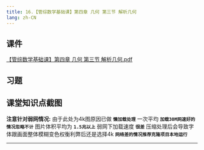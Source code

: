 ```yaml
---
title: 16.【管综数学基础课】第四章 几何 第三节 解析几何
lang: zh-CN
---
```


## 课件
[【管综数学基础课】第四章 几何 第三节 解析几何.pdf](/math%2F1.%E6%95%B0%E5%AD%A6-%E5%9F%BA%E7%A1%80%E7%9F%A5%E8%AF%86%2F16.%E3%80%90%E7%AE%A1%E7%BB%BC%E6%95%B0%E5%AD%A6%E5%9F%BA%E7%A1%80%E8%AF%BE%E3%80%91%E7%AC%AC%E5%9B%9B%E7%AB%A0%20%E5%87%A0%E4%BD%95%20%E7%AC%AC%E4%B8%89%E8%8A%82%20%E8%A7%A3%E6%9E%90%E5%87%A0%E4%BD%95%2F%E3%80%90%E7%AE%A1%E7%BB%BC%E6%95%B0%E5%AD%A6%E5%9F%BA%E7%A1%80%E8%AF%BE%E3%80%91%E7%AC%AC%E5%9B%9B%E7%AB%A0%20%E5%87%A0%E4%BD%95%20%E7%AC%AC%E4%B8%89%E8%8A%82%20%E8%A7%A3%E6%9E%90%E5%87%A0%E4%BD%95.pdf)


## 习题


## 课堂知识点截图
**注意针对弱网情况:** 由于此处为4k图原因已做 **`懒加载处理`** 一次平均 **`加载30M网速好的情况忽略不计`** 图片体积平均为 **`1.5兆以上`** 弱网下加载速度 **`很差`** 压缩处理后会导致字体跟画面整体模糊变色权衡利弊后还是选择4k **`网络差的情况推荐克隆项目本地运行`**

---



